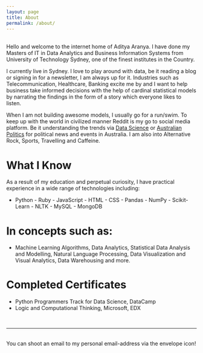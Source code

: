 ```yaml
---
layout: page
title: About
permalink: /about/
---
```



<br/>
Hello and welcome to the internet home of Aditya Aranya.
I have done my Masters of IT in Data Analytics and Business Information Systems from University of Technology Sydney, one of the finest institutes in the Country.

I currently live in Sydney. I love to play around with data, be it reading a blog or signing in for a newsletter, I am always up for it. Industries such as Telecommunication, Healthcare, Banking excite me by and I want to help business take informed decisions with the help of cardinal statistical models by narrating the findings in the form of a story which everyone likes to listen.

When I am not building awesome models, I usually go for a run/swim. To keep up with the world in civilized manner Reddit is my go to social media platform. Be it understanding the trends via <a href="https://www.reddit.com/r/datascience/" target="blank">Data Science</a> or <a href="https://www.reddit.com/r/AustralianPolitics/" target="blank">Australian Politics</a> for political news and events in Australia. I am also into Alternative Rock, Sports, Travelling and Caffeine.

<h1 class='demo'> What I Know </h1>

As a result of my education and perpetual curiosity, I have practical experience in a wide range of technologies including:

- Python - Ruby - JavaScript - HTML - CSS - Pandas - NumPy - Scikit-Learn - NLTK - MySQL - MongoDB

<h1 class='demo'> In concepts such as: </h1>

- Machine Learning Algorithms, Data Analytics, Statistical Data Analysis and Modelling, Natural Language Processing, Data Visualization and Visual Analytics, Data Warehousing and more.

<h1 class='demo'> Completed Certificates </h1>

- Python Programmers Track for Data Science, DataCamp
- Logic and Computational Thinking, Microsoft, EDX

<br/>
<hr/>
<br/>
<span class="contacticon center">
	<a href="mailto:contact@adityaaranya.co"><i class="fa fa-envelope-square"></i></a>
	<a href="https://github.com/StupendousEnzio" target="_blank"><i class="fa fa-github-square"></i></a>
	<a href="https://www.linkedin.com/in/aranyaa/" target="_blank"><i class="fa fa-linkedin-square"></i></a>
	<a href="https://twitter.com/AdityaAranya1" target="_blank"><i class="fa fa-twitter-square"></i></a>
</span>

<div class="col three caption">
	You can shoot an email to my personal email-address via the envelope icon!  
</div>
